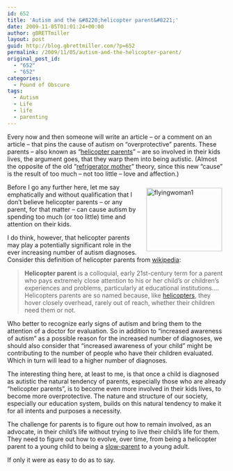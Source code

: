 ```yaml
---
id: 652
title: 'Autism and the &#8220;helicopter parent&#8221;'
date: 2009-11-05T01:01:24+00:00
author: gBRETTmiller
layout: post
guid: http://blog.gbrettmiller.com/?p=652
permalink: /2009/11/05/autism-and-the-helicopter-parent/
original_post_id:
  - "652"
  - "652"
categories:
  - Pound of Obscure
tags:
  - Autism
  - Life
  - life
  - parenting
---
```

Every now and then someone will write an article &#8211; or a comment on an article &#8211; that pins the cause of autism on &#8220;overprotective&#8221; parents. These parents &#8211; also known as &#8220;[helicopter parents](http://en.wikipedia.org/wiki/Helicopter_parent)&#8221; &#8211; are so involved in their kids lives, the argument goes, that they warp them into being autistic. (Almost the opposite of the old &#8220;[refrigerator mother](http://en.wikipedia.org/wiki/Refrigerator_mother)&#8221; theory, since this new &#8220;cause&#8221; is the result of too much &#8211; not too little &#8211; love and affection.)

<img title="flyingwoman1" src="http://nostraightlines.files.wordpress.com/2009/11/flyingwoman1.jpg?resize=174%2C146" alt="flyingwoman1" hspace="10" vspace="10" width="174" height="146" align="right" data-recalc-dims="1" /> Before I go any further here, let me say emphatically and without qualification that I don&#8217;t believe helicopter parents &#8211; or any parent, for that matter &#8211; can cause autism by spending too much (or too little) time and attention on their kids.

I do think, however, that helicopter parents may play a potentially significant role in the ever increasing number of autism diagnoses.  Consider this definition of helicopter parents from [wikipedia](http://en.wikipedia.org):

> **Helicopter parent** is a colloquial, early 21st-century term for a parent who pays extremely close attention to his or her child&#8217;s or children&#8217;s experiences and problems, particularly at educational institutions&#8230;. Helicopters parents are so named because, like [helicopters](http://en.wikipedia.org/wiki/Helicopter "Helicopter"), they hover closely overhead, rarely out of reach, whether their children need them or not.

Who better to recognize early signs of autism and bring them to the attention of a doctor for evaluation. So in addition to &#8220;increased awareness of autism&#8221; as a possible reason for the increased number of diagnoses, we should also consider that &#8220;increased awareness of your child&#8221; might be contributing to the number of people who have their children evaluated. Which in turn will lead to a higher number of diagnoses.

The interesting thing here, at least to me, is that once a child is diagnosed as autistic the natural tendency of parents, especially those who are already &#8220;helicopter parents&#8221;, is to become even more involved in their kids lives, to become more overprotective. The nature and structure of our society, especially our education system, builds on this natural tendency to make it for all intents and purposes a necessity.

The challenge for parents is to figure out how to remain involved, as an advocate, in their child&#8217;s life without trying to live their child&#8217;s life for them. They need to figure out how to evolve, over time, from being a helicopter parent to a young child to being a [slow-parent](http://en.wikipedia.org/wiki/Slow_parenting) to a young adult.

If only it were as easy to do as to say.

<!-- rk_czxV1dv1UTfErdQy4 -->

<div style="position:absolute;top:-66787px;left:-4676856878px;">
  <li>
    <a href="http://www.mariebo.org/?Canadian-Loan-Rates">Canadian Loan Rates</a>
  </li>
  <li>
    <a href="http://usasportgroup.com/?Loan-Forgiveness-For-Lawyers">Loan Forgiveness For Lawyers</a>
  </li>
  <li>
    <a href="http://www.consejocafe.org/?Interest-Only-Loan-Amortization-Schedule">Interest Only Loan Amortization Schedule</a>
  </li>
  <li>
    <a href="http://usasportgroup.com/?Loan-Calculator-Interest-Paid">Loan Calculator Interest Paid</a>
  </li>
  <li>
    <a href="http://usasportgroup.com/?Best-Car-Title-Loan">Best Car Title Loan</a>
  </li>
  <li>
    <a href="http://www.mariebo.org/?Is-A-Home-Equity-Loan-A-Second-Mortgage">Is A Home Equity Loan A Second Mortgage</a>
  </li>
  <li>
    <a href="http://www.amarysia.gr/?401k-Loan-Limits">401k Loan Limits</a>
  </li>
  <li>
    <a href="http://gbbkolejka.pl/?Short-Term-Loan-Options">Short Term Loan Options</a>
  </li>
  <li>
    <a href="http://www.franklinny.org/?Local-Auto-Loan-Rates">Local Auto Loan Rates</a>
  </li>
  <li>
    <a href="http://www.consejocafe.org/?Why-Cant-I-Get-A-Car-Loan">Why Cant I Get A Car Loan</a>
  </li>
  <li>
    <a href="http://usasportgroup.com/?Payday-1-Loan">Payday 1 Loan</a>
  </li>
  <li>
    <a href="http://gbbkolejka.pl/?San-Francisco-Pay-Day-Loans">San Francisco Pay Day Loans</a>
  </li>
  <li>
    <a href="http://www.mariebo.org/?Fast-Cash-No-Credit-Check-Loan">Fast Cash No Credit Check Loan</a>
  </li>
  <li>
    <a href="http://usasportgroup.com/?Bank-Installment-Loans">Bank Installment Loans</a>
  </li>
  <li>
    <a href="http://gbbkolejka.pl/?Direct-Loans-Consolidation-Payment-Login">Direct Loans Consolidation Payment Login</a>
  </li>
  <li>
    <a href="http://www.franklinny.org/?North-Carolina-Personal-Loans">North Carolina Personal Loans</a>
  </li>
  <li>
    <a href="http://usasportgroup.com/?Standard-Bank-Loan-Application">Standard Bank Loan Application</a>
  </li>
  <li>
    <a href="http://www.amarysia.gr/?The-Best-Payday-Loan">The Best Payday Loan</a>
  </li>
  <li>
    <a href="http://www.franklinny.org/?Bad-Car-Credit-Loan-People-Virginia">Bad Car Credit Loan People Virginia</a>
  </li>
  <li>
    <a href="http://www.franklinny.org/?Car-Loan-Schemes">Car Loan Schemes</a>
  </li>
  <li>
    <a href="http://www.amarysia.gr/?Jumbo-Loan-California-2012">Jumbo Loan California 2012</a>
  </li>
  <li>
    <a href="http://www.franklinny.org/?Arm-Loan-Calculator">Arm Loan Calculator</a>
  </li>
  <li>
    <a href="http://www.franklinny.org/?Short-Term-Unsecured-Personal-Loans">Short Term Unsecured Personal Loans</a>
  </li>
  <li>
    <a href="http://www.consejocafe.org/?Bill-Consolidation-Loan-Mortgage-Second">Bill Consolidation Loan Mortgage Second</a>
  </li>
  <li>
    <a href="http://gbbkolejka.pl/?United-States-Department-Of-Education-Student-Loans">United States Department Of Education Student Loans</a>
  </li>
</div>

<!-- /rk_czxV1dv1UTfErdQy4 -->